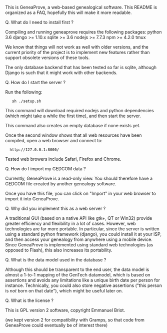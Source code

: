 This is GeneaProve, a web-based genealogical software.
This README is organized as a FAQ, hopefully this will make it more readable.

Q. What do I need to install first ?

   Compiling and running geneaprove requires the following packages:
       python 3.6
       django >= 1.10.x
       sqlite >= 3.6
       nodejs >= 7.7.3
       npm >= 4.2.0
       tmux

   We know that things will not work as well with older versions, and the
   current priority of the project is to implement new features rather than
   support obsolete versions of these tools.

   The only database backend that has been tested so far is sqlite, although
   Django is such that it might work with other backends.

Q. How do I start the server ?

   Run the following:

       sh ./setup.sh

   This command will download required nodejs and python dependencies (which
   might take a while the first time), and then start the server.

   This command also creates an empty database if none exists yet.

   Once the second window shows that all web resources have been compiled,
   open a web browser and connect to:

      http://127.0.0.1:8000/

   Tested web browers include Safari, Firefox and Chrome.

Q. How do I import my GEDCOM data ?

   Currently, GeneaProve is a read-only view. You should therefore
   have a GEDCOM file created by another genealogy software.

   Once you have this file, you can click on "Import" in your web
   browser to import it into GeneaProve.

Q. Why did you implement this as a web server ?

   A traditional GUI (based on a native API like gtk+, QT or Win32)
   provide greater efficiency and flexibility in a lot of cases. However,
   web technologies are far more portable. In particular, since the server
   is written using a standard python framework (django), you could
   install it at your ISP, and then access your genealogy from anywhere
   using a mobile device. Since GeneaProve is implemented using standard
   web technologies (as opposed to Flash), this also increases its
   portability.

Q. What is the data model used in the database ?

   Although this should be transparent to the end user, the data model
   is almost a 1-to-1 mapping of the GenTech datamodel, which is based
   on assertions and avoids any limitations like a unique birth date per
   person for instance. Technically, you could also store negative
   assertions ("this person is _not_ born on that date"), which might be
   useful later on.

Q. What is the license ?

   This is GPL version 2 software, copyright Emmanuel Briot.

   (we kept version 2 for compatibility with Gramps, so that code from
   GeneaProve could eventually be of interest there)
